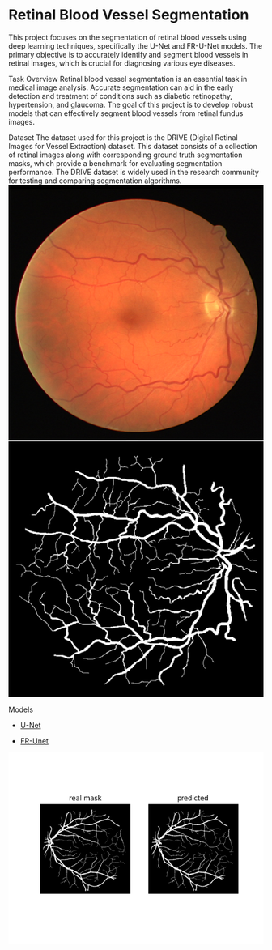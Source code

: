 # Retinal Blood Vessel Segmentation
This project focuses on the segmentation of retinal blood vessels using deep learning techniques, specifically the U-Net and FR-U-Net models. The primary objective is to accurately identify and segment blood vessels in retinal images, which is crucial for diagnosing various eye diseases.

Task Overview
Retinal blood vessel segmentation is an essential task in medical image analysis. Accurate segmentation can aid in the early detection and treatment of conditions such as diabetic retinopathy, hypertension, and glaucoma. The goal of this project is to develop robust models that can effectively segment blood vessels from retinal fundus images.

Dataset
The dataset used for this project is the DRIVE (Digital Retinal Images for Vessel Extraction) dataset. This dataset consists of a collection of retinal images along with corresponding ground truth segmentation masks, which provide a benchmark for evaluating segmentation performance. The DRIVE dataset is widely used in the research community for testing and comparing segmentation algorithms.
![img](https://github.com/meysam-kazemi/drive-unet/blob/main/figs/drive%20image.png)
![mask](https://github.com/meysam-kazemi/drive-unet/blob/main/figs/drive-mask.png)


Models
- [U-Net](https://arxiv.org/abs/1505.04597)

- [FR-Unet](https://ieeexplore.ieee.org/abstract/document/9815506)

![res](https://github.com/meysam-kazemi/drive-unet/blob/main/figs/unet-patches-finetuned-traindata.png)
